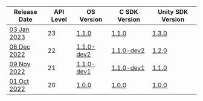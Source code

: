 | Release Date                                                               | API Level | OS Version                                                          | C SDK Version                                                        | Unity SDK Version                                                     |
| -------------------------------------------------------------------------- | --------- | ------------------------------------------------------------------- | -------------------------------------------------------------------- | --------------------------------------------------------------------- |
| [03 Jan 2023](/docs/releases/release-2023-january/january-release-notes)   | 23        | [1.1.0](/docs/releases/release-2023-january/os-release-notes)       | [1.1.0](/docs/releases/release-2023-january/sdk-release-notes)       | [1.3.0](/docs/releases/release-2023-january/unity-sdk-release-notes)  |
| [08 Dec 2022](/docs/releases/release-2022-december/december-release-notes) | 22        | [1.1.0-dev2](/docs/releases/release-2022-december/os-release-notes) | [1.1.0-dev2](/docs/releases/release-2022-december/sdk-release-notes) | [1.2.0](/docs/releases/release-2022-december/unity-sdk-release-notes) |
| [09 Nov 2022](/docs/releases/release-2022-november/november-release-notes) | 21        | [1.1.0-dev1](/docs/releases/release-2022-november/os-release-notes) | [1.1.0-dev1](/docs/releases/release-2022-november/sdk-release-notes) | [1.1.0](/docs/releases/release-2022-november/unity-sdk-release-notes) |
| [01 Oct 2022](/docs/releases/release-2022-october/october-release-notes)   | 20        | [1.0.0](/docs/releases/release-2022-october/os-release-notes)       | [1.0.0](/docs/releases/release-2022-october/sdk-release-notes)       | [1.0.0](/docs/releases/release-2022-october/unity-sdk-release-notes)  |
